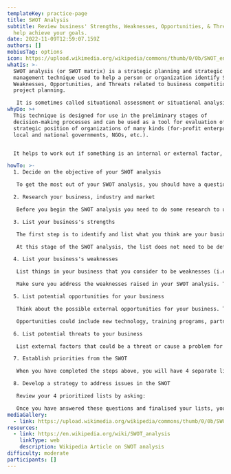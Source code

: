 ```yaml
---
templateKey: practice-page
title: SWOT Analysis
subtitle: Review business' Strengths, Weaknesses, Opportunities, & Threats to
  help achieve your goals.
date: 2022-11-09T12:59:07.159Z
authors: []
mobiusTag: options
icon: https://upload.wikimedia.org/wikipedia/commons/thumb/0/0b/SWOT_en.svg/440px-SWOT_en.svg.png
whatIs: >-
  SWOT analysis (or SWOT matrix) is a strategic planning and strategic
  management technique used to help a person or organization identify Strengths,
  Weaknesses, Opportunities, and Threats related to business competition or
  project planning. 

   It is sometimes called situational assessment or situational analysis. Additional acronyms using the same components include TOWS and WOTS-UP.
whyDo: >+
  This technique is designed for use in the preliminary stages of
  decision-making processes and can be used as a tool for evaluation of the
  strategic position of organizations of many kinds (for-profit enterprises,
  local and national governments, NGOs, etc.).


  I﻿t helps to work out if something is an internal or external factor, so ask yourself if it would exist even if your business didn't. If it would, then it's an external factor (e.g. new technology)

howTo: >-
  1. Decide on the objective of your SWOT analysis

   To get the most out of your SWOT analysis, you should have a question or objective in mind from the start. For example, you could use a SWOT analysis to help you decide if you should introduce a new product or service, or change your processes.

  2. Research your business, industry and market

   Before you begin the SWOT analysis you need to do some research to understand your business, industry and market. Get a range of perspectives by talking to your staff, business partners and clients. Also conduct some market research and find out about your competitors.

  3. List your business's strengths

   The first step is to identify and list what you think are your business's strengths. Examples could include strengths relating to employees, financial resources, your business location, cost advantages and competitiveness.

   At this stage of the SWOT analysis, the list does not need to be definitive. Any ideas and thoughts are encouraged. Step 7 is where the list is prioritised.

  4. List your business's weaknesses

   List things in your business that you consider to be weaknesses (i.e. that put your business at a disadvantage to others). Weaknesses could include an absence of new products or clients, staff absenteeism, a lack of intellectual property, declining market share and distance to market.

   Make sure you address the weaknesses raised in your SWOT analysis. The list of weaknesses can indicate how your business has grown over time. When you review the SWOT analysis after a year, you may notice that your weaknesses have been resolved. While you may find new weaknesses, the fact that the old ones are gone is a sign of progress.

  5. List potential opportunities for your business

   Think about the possible external opportunities for your business. These are not the same as your internal strengths, and are not necessarily definite – an opportunity for one aspect of your business could be a threat to another (e.g. you may consider introducing a new product to keep up with consumer trends, but your competitors may already have a similar product). Keep this in mind, but for the SWOT analysis, the same item shouldn't be listed as both an opportunity and a threat.

   Opportunities could include new technology, training programs, partnerships, a diverse marketplace and a change of government.

  6. List potential threats to your business

   List external factors that could be a threat or cause a problem for your business. Examples of threats could include rising unemployment, increasing competition, higher interest rates and the uncertainty of global markets.

  7. Establish priorities from the SWOT

   When you have completed the steps above, you will have 4 separate lists. Ideally, these lists can be displayed side-by-side so you can have an overall picture of how your business is running and what issues you need to address. You can then work out what issues are the most important and what can be dealt with later (i.e. develop 4 prioritized lists).

  8. Develop a strategy to address issues in the SWOT

   Review your 4 prioritized lists by asking:

   Once you have answered these questions and finalised your lists, you can now use the SWOT analysis to develop strategies for achieving your business goals.
mediaGallery:
  - link: https://upload.wikimedia.org/wikipedia/commons/thumb/0/0b/SWOT_en.svg/220px-SWOT_en.svg.png
resources:
  - link: https://en.wikipedia.org/wiki/SWOT_analysis
    linkType: web
    description: Wikipedia Article on SWOT analysis
difficulty: moderate
participants: []
---
```

